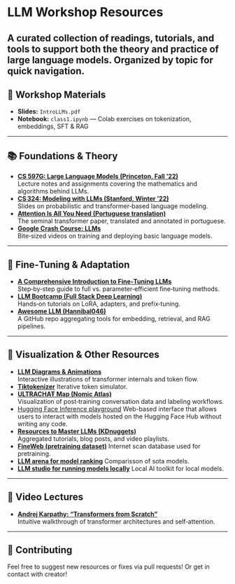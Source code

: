 # LLM Workshop Resources

A curated collection of readings, tutorials, and tools to support both the theory and practice of large language models. Organized by topic for quick navigation.
---

## 📓 Workshop Materials

- **Slides:** `IntroLLMs.pdf`
- **Notebook:** `class1.ipynb` — Colab exercises on tokenization, embeddings, SFT & RAG

---

## 📚 Foundations & Theory

- **[CS 597G: Large Language Models (Princeton, Fall ’22)](https://www.cs.princeton.edu/courses/archive/fall22/cos597G/)**  
  Lecture notes and assignments covering the mathematics and algorithms behind LLMs.  
- **[CS 324: Modeling with LLMs (Stanford, Winter ’22)](https://stanford-cs324.github.io/winter2022/lectures/modeling/)**  
  Slides on probabilistic and transformer‑based language modeling.  
- **[Attention Is All You Need (Portuguese translation)](https://medium.com/@msmurilo/tradução-artigo-attention-is-all-you-need-2f7a4113b3be)**  
  The seminal transformer paper, translated and annotated in portuguese.
- **[Google Crash Course: LLMs](https://developers.google.com/machine-learning/crash-course/llm)**  
  Bite‑sized videos on training and deploying basic language models.   

---

## 🔧 Fine‑Tuning & Adaptation

- **[A Comprehensive Introduction to Fine‑Tuning LLMs](https://medium.com/@sahin.sa...a/a-comprehensive-introduction-to-fine-tuning-llms-4d1bcc95a83a)**  
  Step‑by‑step guide to full vs. parameter‑efficient fine‑tuning methods.  
- **[LLM Bootcamp (Full Stack Deep Learning)](https://fullstackdeeplearning.com/llm-bootcamp/spring-2023/#llm-foundations)**  
  Hands‑on tutorials on LoRA, adapters, and prefix‑tuning.
- **[Awesome LLM (Hannibal046)](https://github.com/Hannibal046/Awesome-LLM?tab=readme-ov-file)**  
  A GitHub repo aggregating tools for embedding, retrieval, and RAG pipelines.  

---

## 🎨 Visualization & Other Resources

- **[LLM Diagrams & Animations](https://bbycroft.net/llm)**  
  Interactive illustrations of transformer internals and token flow.
- **[Tiktokenizer](https://tiktokenizer.vercel.app/)**
  Iterative token simulator. 
- **[ULTRACHAŦ Map (Nomic Atlas)](https://atlas.nomic.ai/data/stingning/ultrachat-1/map)**  
  Visualization of post‑training conversation data and labeling workflows.
- [Hugging Face Inference playground](https://huggingface.co/spaces/huggingface/inference-playground)
  Web-based interface that allows users to interact with models hosted on the Hugging Face Hub without writing any code.
- **[Resources to Master LLMs (KDnuggets)](https://www.kdnuggets.com/a-comprehensive-list-of-resources-to-master-large-language-models)**  
  Aggregated tutorials, blog posts, and video playlists.
- **[FineWeb (pretraining dataset)](https://huggingface.co/spaces/HuggingFaceFW/blogpost-fineweb-v1)**
  Internet scan database used for pretraining.
- **[LLM arena for model ranking](https://lmarena.ai)**
  Comparisson of sota models.
- **[LLM studio for running models locally](https://lmstudio.ai)**
  Local AI toolkit for local models.

---

## 🎥 Video Lectures

- **[Andrej Karpathy: “Transformers from Scratch”](https://www.youtube.com/watch?v=7xTGNNLPyMI&t=69s)**  
  Intuitive walkthrough of transformer architectures and self‑attention.  

---


## 🤝 Contributing

Feel free to suggest new resources or fixes via pull requests! Or get in contact with creator! 
